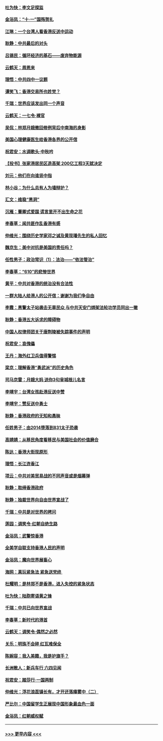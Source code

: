 #### [吐为快：李文足探监](../pages/nsc993/n11509622.md?t=09101944) 
#### [金浴凤：“十‧一”国殇贺礼](../pages/nsc993/n11509593.md?t=09101944) 
#### [江琳：一个台湾人看香港反送中运动](../pages/nsc993/n11509211.md?t=09101944) 
#### [耿静：中共最后的对头](../pages/nsc993/n11508308.md?t=09101944) 
#### [吕锡民：循环经济的基石——废弃物能源](../pages/nsc993/n11508212.md?t=09101944) 
#### [云鹤天：周恩来](../pages/nsc993/n11508055.md?t=09101944) 
#### [理悟：中共四中一议题](../pages/nsc993/n11507782.md?t=09101944) 
#### [谭笑飞：香港交易所也姓党？](../pages/nsc993/n11507753.md?t=09101944) 
#### [千瑞：世界应该发出同一个声音](../pages/nsc993/n11507290.md?t=09101944) 
#### [云鹤天：一七令‧裸官](../pages/nsc993/n11507177.md?t=09101944) 
#### [吴侃：林郑月娥撤回修例背后中南海的身影](../pages/nsc993/n11506876.md?t=09101944) 
#### [美国心理健康医生给香港各界的公开信](../pages/nsc993/n11506809.md?t=09101944) 
#### [祝君安：水调歌头‧中秋吟](../pages/nsc993/n11506758.md?t=09101944) 
#### [【投书】张家港居民区造高架 200亿工程3天就决定](../pages/nsc993/n11506682.md?t=09101944) 
#### [刘元：他们在向谁竖中指](../pages/nsc993/n11505384.md?t=09101944) 
#### [林小谷：为什么总有人为墙辩护？](../pages/nsc993/n11505226.md?t=09101944) 
#### [汇文：维稳“黑洞”](../pages/nsc993/n11504347.md?t=09101944) 
#### [沉雁：董卿式爱国 谎言里开不出生命之花](../pages/nsc993/n11503215.md?t=09101944) 
#### [李春草：闻共匪作乱香港有感](../pages/nsc993/n11503072.md?t=09101944) 
#### [仲维光：围绕历史学家邓之诚及黄现璠先生的私人回忆](../pages/nsc993/n11501330.md?t=09101944) 
#### [魏京生：美中对抗是美国的责任吗？](../pages/nsc993/n11500723.md?t=09101944) 
#### [任性男子：政治常识（1）：法治——“依法管治”](../pages/nsc993/n11500791.md?t=09101944) 
#### [李春草：“610”的悲惨世界](../pages/nsc993/n11501141.md?t=09101944) 
#### [黄平：中共对香港的统治没有合法性](../pages/nsc993/n11499473.md?t=09101944) 
#### [一群大陆人给港人的公开信：谢谢为我们争自由](../pages/nsc993/n11500402.md?t=09101944) 
#### [李霞：黑警太子站袭击无辜民众 与中共天安门绑架法轮功学员同出一辙](../pages/nsc993/n11499805.md?t=09101944) 
#### [耿静：香港五大诉求的障碍物](../pages/nsc993/n11497578.md?t=09101944) 
#### [中国人权律师团关于唐荆陵被失踪事件的声明](../pages/nsc993/n11500014.md?t=09101944) 
#### [祝君安：哀傀儡](../pages/nsc993/n11499776.md?t=09101944) 
#### [王丹：海外红卫兵值得警惕](../pages/nsc993/n11498138.md?t=09101944) 
#### [梁京：理解香港“勇武派”的历史角色](../pages/nsc993/n11498006.md?t=09101944) 
#### [司马京雷：月娥大妈  送你3句皇城根儿名言](../pages/nsc993/n11497885.md?t=09101944) 
#### [李靖宇：台湾女孩赴港反送中赞](../pages/nsc993/n11497721.md?t=09101944) 
#### [李靖宇：赞反送中勇士](../pages/nsc993/n11497452.md?t=09101944) 
#### [耿静：香港政府的无知和愚昧](../pages/nsc993/n11494238.md?t=09101944) 
#### [任姓男子：由2014堕落到831太子恐袭](../pages/nsc993/n11496683.md?t=09101944) 
#### [高婧婧：从移民角度看移民与美国社会的价值磨合](../pages/nsc993/n11495757.md?t=09101944) 
#### [陈达：香港大街现原形 ](../pages/nsc993/n11495441.md?t=09101944) 
#### [理悟：长江连香江](../pages/nsc993/n11495377.md?t=09101944) 
#### [项云：中共对美贸易战的不同声音或是烟幕弹](../pages/nsc993/n11494929.md?t=09101944) 
#### [耿静：取缔香港政府](../pages/nsc993/n11494218.md?t=09101944) 
#### [耿静：独裁世界向自由世界宣战了](../pages/nsc993/n11494190.md?t=09101944) 
#### [千瑞：中共是对世界的拷问](../pages/nsc993/n11493021.md?t=09101944) 
#### [莲园：调笑令‧红朝自绝生路](../pages/nsc993/n11493011.md?t=09101944) 
#### [金浴凤：武警惊香港](../pages/nsc993/n11492994.md?t=09101944) 
#### [全美学自联支持香港人民的声明](../pages/nsc993/n11492630.md?t=09101944) 
#### [金浴凤：魔向世界展畜心](../pages/nsc993/n11492599.md?t=09101944) 
#### [海网：真玩紧急法 紧急送党终 ](../pages/nsc993/n11492535.md?t=09101944) 
#### [杜耀明：是林郑不是香港，进入失控的紧急状态](../pages/nsc993/n11491420.md?t=09101944) 
#### [吐为快：陆胞寄语黄之锋](../pages/nsc993/n11491117.md?t=09101944) 
#### [千瑞：中共已向世界宣战](../pages/nsc993/n11490123.md?t=09101944) 
#### [李春草：新时代的港首](../pages/nsc993/n11489864.md?t=09101944) 
#### [云鹤天：调笑令·偶然之必然](../pages/nsc993/n11489701.md?t=09101944) 
#### [关乐：明珠不会碎 红瓦难保全](../pages/nsc993/n11489647.md?t=09101944) 
#### [陈婉容：我入美籍，我是护旗手？](../pages/nsc993/n11487908.md?t=09101944) 
#### [长洲散人：新兵车行 六四见闻](../pages/nsc993/n11487729.md?t=09101944) 
#### [祝君安：踏莎行‧一国两制](../pages/nsc993/n11487699.md?t=09101944) 
#### [仲维光：浮花浪蕊镇长有，才开还落瘴雾中（二）](../pages/nsc993/n11483286.md?t=09101944) 
#### [严比尔：中国留学生正展现中国形象最血色一面](../pages/nsc993/n11485145.md?t=09101944) 
#### [金浴凤：红朝威权赋](../pages/nsc993/n11485191.md?t=09101944) 

----
#### [ >>> 更早内容 <<< ](../indexes/nsc993-earlier.md)
